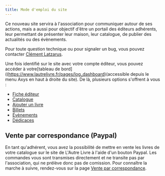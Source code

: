 ```yaml
---
title: Mode d'emploi du site
---
```


Ce nouveau site servira à l'association pour communiquer autour de ses actions, mais a aussi pour objectif d'être un
portail des éditeurs adhérents, leur permettant de présenter leur maison, leur catalogue, de publier des actualités ou
des évènements.

Pour toute question technique ou pour signaler un bug, vous pouvez
contacter [Clément Latzarus](http://clemlatz.dev/fr/contact/).

Une fois identifié sur le site avec votre compte éditeur, vous pouvez accéder à
votre[tableau de bord]((https://www.lautrelivre.fr/pages/log_dashboard)(accessible depuis le menu Axys en haut à droite du site). De là, plusieurs
options s'offrent à vous :

- [Fiche éditeur](/adherent/fiche-editeur/)
- [Catalogue](/adherent/catalogue/)
- [Ajouter un livre](/adherent/ajouter-un-livre/)
- [Billets](/adherent/billets/)
- [Évènements](/adherent/evenements/)
- [Dédicaces](/adherent/dedicaces/)


## Vente par correspondance (Paypal)

En tant qu'adhérent, vous avez la possibilité de mettre en vente les livres de votre catalogue sur le site de L'Autre
Livre à l'aide d'un bouton Paypal. Les commandes vous sont transmises directement et ne transite pas par l'association,
qui ne prélève donc pas de comission. Pour connaître la marche à suivre, rendez-vous sur la
page [Vente par correspondance](/adherent/vente-par-correspondance).
